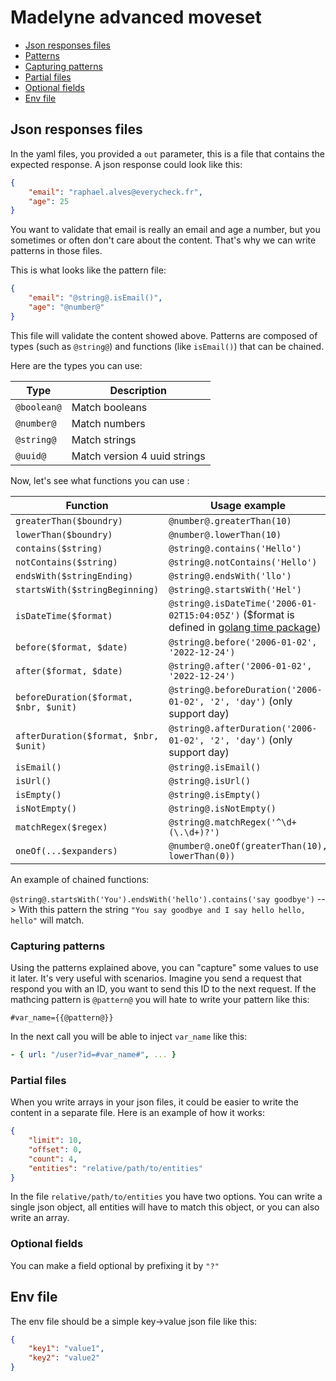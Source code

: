 # Madelyne advanced moveset 

 - [Json responses files](#json-responses-files)
 - [Patterns](#patterns)
 - [Capturing patterns](#capturing-patterns)
 - [Partial files](#partial-files)
 - [Optional fields](#optional-fields)
 - [Env file](#include-dynamic-content)

## Json responses files


In the yaml files, you provided a `out` parameter, this is a file that contains the expected response. A json response could look like this:

```json
{
	"email": "raphael.alves@everycheck.fr",
	"age": 25
}
```

You want to validate that email is really an email and age a number, but you sometimes or often don't care about the content. That's why we can write patterns in those files.

This is what looks like the pattern file:

```json
{
	"email": "@string@.isEmail()",
	"age": "@number@"
}
```

This file will validate the content showed above.
Patterns are composed of types (such as `@string@`) and functions (like `isEmail()`) that can be chained.

Here are the types you can use:

|Type|Description|
|--|--|
|`@boolean@`| Match booleans |
|`@number@`| Match numbers |
|`@string@`| Match strings |
|`@uuid@`| Match version 4 uuid strings |


Now, let's see what functions you can use :

|Function|Usage example|
|--|--|
|`greaterThan($boundry)`|`@number@.greaterThan(10)`|
|`lowerThan($boundry)`|`@number@.lowerThan(10)`|
|`contains($string)`|`@string@.contains('Hello')`|
|`notContains($string)`|`@string@.notContains('Hello')`|
 `endsWith($stringEnding)`|`@string@.endsWith('llo')`|
|`startsWith($stringBeginning)`|`@string@.startsWith('Hel')`|
|`isDateTime($format)`|`@string@.isDateTime('2006-01-02T15:04:05Z')` ($format is defined in [golang time package](https://pkg.go.dev/time))|
|`before($format, $date)`|`@string@.before('2006-01-02', '2022-12-24')`|
|`after($format, $date)`|`@string@.after('2006-01-02', '2022-12-24')`|
|`beforeDuration($format, $nbr, $unit)`|`@string@.beforeDuration('2006-01-02', '2', 'day')` (only support day)|
|`afterDuration($format, $nbr, $unit)`|`@string@.afterDuration('2006-01-02', '2', 'day')` (only support day)|
|`isEmail()`|`@string@.isEmail()`|
|`isUrl()`|`@string@.isUrl()`|
|`isEmpty()`|`@string@.isEmpty()`|
|`isNotEmpty()`|`@string@.isNotEmpty()`|
|`matchRegex($regex)`|`@string@.matchRegex('^\d+(\.\d+)?')`|
|`oneOf(...$expanders)`|`@number@.oneOf(greaterThan(10), lowerThan(0))`|

An example of chained functions:

`@string@.startsWith('You').endsWith('hello').contains('say goodbye')` --> With this pattern the string `"You say goodbye and I say hello hello, hello"` will match.

### Capturing patterns

Using the patterns explained above, you can "capture" some values to use it later. It's very useful with scenarios. 
Imagine you send a request that respond you with an ID, you want to send this ID to the next request. 
If the mathcing pattern is `@pattern@`  you will hate to write your pattern like this:

```
#var_name={{@pattern@}}
```

In the next call you will be able to inject  `var_name` like this:

```yaml
- { url: "/user?id=#var_name#", ... }
```

### Partial files

When you write arrays in your json files, it could be easier to write the content in a separate file. Here is an example of how it works:

```json
{
	"limit": 10,
	"offset": 0,
	"count": 4,
	"entities": "relative/path/to/entities"
}
```

In the file `relative/path/to/entities` you have two options. You can write a single json object, all entities will have to match this object, or you can also write an array.

### Optional fields

You can make a field optional by prefixing it by `"?"`

## Env file

The env file should be a simple key->value json file like this:

```json
{
    "key1": "value1",
    "key2": "value2"
}
```
